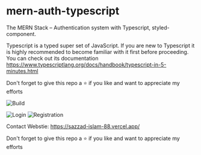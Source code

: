 # mern-auth-typescript
The MERN Stack – Authentication system with Typescript, styled-component.

Typescript is a typed super set of JavaScript. If you are new to Typescript it is highly recommended to become familiar with it first before proceeding. You can check out its documentation https://www.typescriptlang.org/docs/handbook/typescript-in-5-minutes.html

Don't forget to give this repo a ⭐ if you like and want to appreciate my efforts

![Build](https://user-images.githubusercontent.com/63356649/121199687-f3724780-c894-11eb-82ff-9007ba6d5f30.JPG)

 

![Login](https://user-images.githubusercontent.com/63356649/121197194-ec4a3a00-c892-11eb-8d3d-11482a52089f.JPG)
![Registration](https://user-images.githubusercontent.com/63356649/121197505-2ddae500-c893-11eb-898d-ff5136b20fe2.JPG)

Contact
Webstie: https://sazzad-islam-88.vercel.app/

Don't forget to give this repo a ⭐ if you like and want to appreciate my efforts
